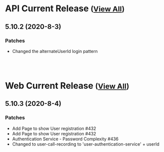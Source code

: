 
# API Current Release <small>([View All](/API.md))</small>
## 5.10.2 (2020-8-3)
### Patches 

- Changed the alternateUserId login pattern

<br><br>
# Web Current Release <small>([View All](/Web.md))</small>
## 5.10.3 (2020-8-4)
### Patches 

- Add Page to show User registration #432
- Add Page to show User registration #432
- Authentication Service - Password Complexity #436
- Changed to user-call-recording to &#39;user-authentication-service&#39; + userId

  